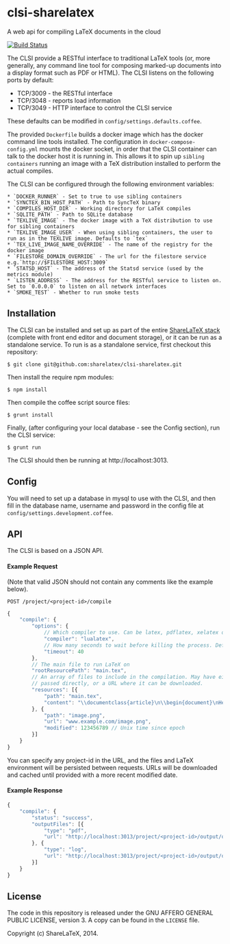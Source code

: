 clsi-sharelatex
===============

A web api for compiling LaTeX documents in the cloud

[![Build Status](https://travis-ci.org/sharelatex/clsi-sharelatex.png?branch=master)](https://travis-ci.org/sharelatex/clsi-sharelatex)

The CLSI provide a RESTful interface to traditional LaTeX tools (or, more generally, any command line tool for composing marked-up documents into a display format such as PDF or HTML). The CLSI listens on the following ports by default:

* TCP/3009 - the RESTful interface
* TCP/3048 - reports load information
* TCP/3049 - HTTP interface to control the CLSI service

These defaults can be modified in `config/settings.defaults.coffee`.

The provided `Dockerfile` builds a docker image which has the docker command line tools installed. The configuration in `docker-compose-config.yml` mounts the docker socket, in order that the CLSI container can talk to the docker host it is running in. This allows it to spin up `sibling containers` running an image with a TeX distribution installed to perform the actual compiles.

The CLSI can be configured through the following environment variables:

    * `DOCKER_RUNNER` - Set to true to use sibling containers
    * `SYNCTEX_BIN_HOST_PATH` - Path to SyncTeX binary
    * `COMPILES_HOST_DIR` - Working directory for LaTeX compiles
    * `SQLITE_PATH` - Path to SQLite database
    * `TEXLIVE_IMAGE` - The docker image with a TeX distribution to use for sibling containers
    * `TEXLIVE_IMAGE_USER` - When using sibling containers, the user to run as in the TEXLIVE image. Defaults to `tex`
    * `TEX_LIVE_IMAGE_NAME_OVERRIDE` - The name of the registry for the docker image
    * `FILESTORE_DOMAIN_OVERRIDE` - The url for the filestore service e.g.`http://$FILESTORE_HOST:3009`
    * `STATSD_HOST` - The address of the Statsd service (used by the metrics module)
    * `LISTEN_ADDRESS` - The address for the RESTful service to listen on. Set to `0.0.0.0` to listen on all network interfaces
    * `SMOKE_TEST` - Whether to run smoke tests

Installation
------------

The CLSI can be installed and set up as part of the entire [ShareLaTeX stack](https://github.com/sharelatex/sharelatex) (complete with front end editor and document storage), or it can be run as a standalone service. To run is as a standalone service, first checkout this repository:

    $ git clone git@github.com:sharelatex/clsi-sharelatex.git
    
Then install the require npm modules:

    $ npm install
    
Then compile the coffee script source files:

    $ grunt install
    
Finally, (after configuring your local database - see the Config section), run the CLSI service:

    $ grunt run
    
The CLSI should then be running at http://localhost:3013.
    
Config
------

You will need to set up a database in mysql to use with the CLSI, and then fill in the database name, username and password in the config file at `config/settings.development.coffee`.

API
---

The CLSI is based on a JSON API.

#### Example Request

(Note that valid JSON should not contain any comments like the example below).

    POST /project/<project-id>/compile

```javascript
{
    "compile": {
        "options": {
            // Which compiler to use. Can be latex, pdflatex, xelatex or lualatex
            "compiler": "lualatex",
            // How many seconds to wait before killing the process. Default is 60.
            "timeout": 40 
        },
        // The main file to run LaTeX on
        "rootResourcePath": "main.tex", 
        // An array of files to include in the compilation. May have either the content
        // passed directly, or a URL where it can be downloaded.
        "resources": [{
            "path": "main.tex",
            "content": "\\documentclass{article}\n\\begin{document}\nHello World\n\\end{document}"
        }, {
            "path": "image.png",
            "url": "www.example.com/image.png",
            "modified": 123456789 // Unix time since epoch
        }]
    }
}
```

You can specify any project-id in the URL, and the files and LaTeX environment will be persisted between requests.
URLs will be downloaded and cached until provided with a more recent modified date.

#### Example Response

```javascript
{
    "compile": {
        "status": "success",
        "outputFiles": [{
            "type": "pdf",
            "url": "http://localhost:3013/project/<project-id>/output/output.pdf"
        }, {
            "type": "log",
            "url": "http://localhost:3013/project/<project-id>/output/output.log"
        }]
    }
}
```

License
-------

The code in this repository is released under the GNU AFFERO GENERAL PUBLIC LICENSE, version 3. A copy can be found in the `LICENSE` file.

Copyright (c) ShareLaTeX, 2014.
